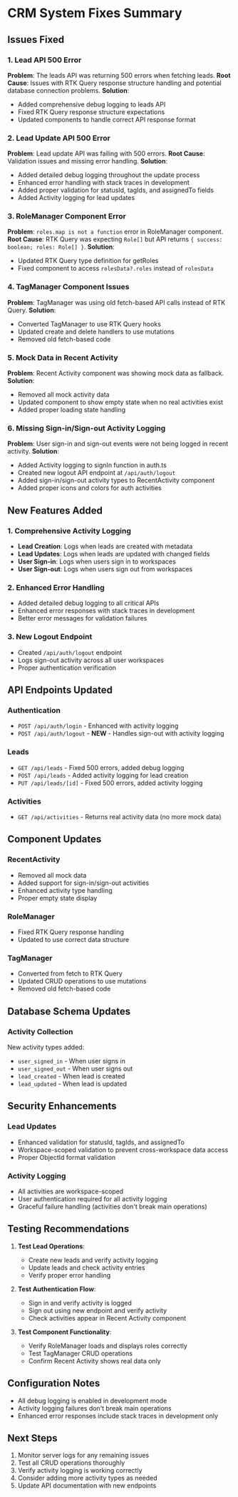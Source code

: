 # CRM System Fixes Summary

## Issues Fixed

### 1. Lead API 500 Error
**Problem**: The leads API was returning 500 errors when fetching leads.
**Root Cause**: Issues with RTK Query response structure handling and potential database connection problems.
**Solution**: 
- Added comprehensive debug logging to leads API
- Fixed RTK Query response structure expectations
- Updated components to handle correct API response format

### 2. Lead Update API 500 Error  
**Problem**: Lead update API was failing with 500 errors.
**Root Cause**: Validation issues and missing error handling.
**Solution**:
- Added detailed debug logging throughout the update process
- Enhanced error handling with stack traces in development
- Added proper validation for statusId, tagIds, and assignedTo fields
- Added Activity logging for lead updates

### 3. RoleManager Component Error
**Problem**: `roles.map is not a function` error in RoleManager component.
**Root Cause**: RTK Query was expecting `Role[]` but API returns `{ success: boolean; roles: Role[] }`.
**Solution**:
- Updated RTK Query type definition for getRoles
- Fixed component to access `rolesData?.roles` instead of `rolesData`

### 4. TagManager Component Issues
**Problem**: TagManager was using old fetch-based API calls instead of RTK Query.
**Solution**:
- Converted TagManager to use RTK Query hooks
- Updated create and delete handlers to use mutations
- Removed old fetch-based code

### 5. Mock Data in Recent Activity
**Problem**: Recent Activity component was showing mock data as fallback.
**Solution**:
- Removed all mock activity data
- Updated component to show empty state when no real activities exist
- Added proper loading state handling

### 6. Missing Sign-in/Sign-out Activity Logging
**Problem**: User sign-in and sign-out events were not being logged in recent activity.
**Solution**:
- Added Activity logging to signIn function in auth.ts
- Created new logout API endpoint at `/api/auth/logout`
- Added sign-in/sign-out activity types to RecentActivity component
- Added proper icons and colors for auth activities

## New Features Added

### 1. Comprehensive Activity Logging
- **Lead Creation**: Logs when leads are created with metadata
- **Lead Updates**: Logs when leads are updated with changed fields
- **User Sign-in**: Logs when users sign in to workspaces
- **User Sign-out**: Logs when users sign out from workspaces

### 2. Enhanced Error Handling
- Added detailed debug logging to all critical APIs
- Enhanced error responses with stack traces in development
- Better error messages for validation failures

### 3. New Logout Endpoint
- Created `/api/auth/logout` endpoint
- Logs sign-out activity across all user workspaces
- Proper authentication verification

## API Endpoints Updated

### Authentication
- `POST /api/auth/login` - Enhanced with activity logging
- `POST /api/auth/logout` - **NEW** - Handles sign-out with activity logging

### Leads
- `GET /api/leads` - Fixed 500 errors, added debug logging
- `POST /api/leads` - Added activity logging for lead creation
- `PUT /api/leads/[id]` - Fixed 500 errors, added activity logging

### Activities
- `GET /api/activities` - Returns real activity data (no more mock data)

## Component Updates

### RecentActivity
- Removed all mock data
- Added support for sign-in/sign-out activities
- Enhanced activity type handling
- Proper empty state display

### RoleManager
- Fixed RTK Query response handling
- Updated to use correct data structure

### TagManager  
- Converted from fetch to RTK Query
- Updated CRUD operations to use mutations
- Removed old fetch-based code

## Database Schema Updates

### Activity Collection
New activity types added:
- `user_signed_in` - When user signs in
- `user_signed_out` - When user signs out  
- `lead_created` - When lead is created
- `lead_updated` - When lead is updated

## Security Enhancements

### Lead Updates
- Enhanced validation for statusId, tagIds, and assignedTo
- Workspace-scoped validation to prevent cross-workspace data access
- Proper ObjectId format validation

### Activity Logging
- All activities are workspace-scoped
- User authentication required for all activity logging
- Graceful failure handling (activities don't break main operations)

## Testing Recommendations

1. **Test Lead Operations**:
   - Create new leads and verify activity logging
   - Update leads and check activity entries
   - Verify proper error handling

2. **Test Authentication Flow**:
   - Sign in and verify activity is logged
   - Sign out using new endpoint and verify activity
   - Check activities appear in Recent Activity component

3. **Test Component Functionality**:
   - Verify RoleManager loads and displays roles correctly
   - Test TagManager CRUD operations
   - Confirm Recent Activity shows real data only

## Configuration Notes

- All debug logging is enabled in development mode
- Activity logging failures don't break main operations
- Enhanced error responses include stack traces in development only

## Next Steps

1. Monitor server logs for any remaining issues
2. Test all CRUD operations thoroughly
3. Verify activity logging is working correctly
4. Consider adding more activity types as needed
5. Update API documentation with new endpoints

